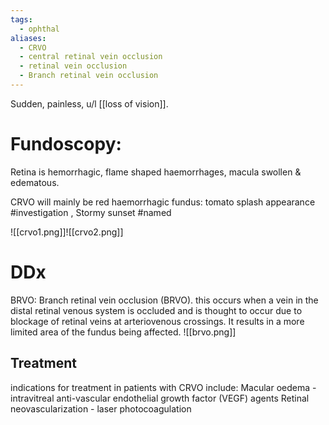 ```yaml
---
tags:
  - ophthal
aliases:
  - CRVO
  - central retinal vein occlusion
  - retinal vein occlusion
  - Branch retinal vein occlusion
---
```

Sudden, painless, u/l [[loss of vision]]. 
# Fundoscopy:
Retina is hemorrhagic,
flame shaped haemorrhages,
macula swollen & edematous.

CRVO will mainly be red haemorrhagic fundus: tomato splash appearance #investigation , Stormy sunset #named 

![[crvo1.png]]![[crvo2.png]]

# DDx
BRVO: Branch retinal vein occlusion (BRVO).
this occurs when a vein in the distal retinal venous system is occluded and is thought to occur due to blockage of retinal veins at arteriovenous crossings. It results in a more limited area of the fundus being affected.
![[brvo.png]]

## Treatment
indications for treatment in patients with CRVO include:
	Macular oedema - intravitreal anti-vascular endothelial growth factor (VEGF) agents
	Retinal neovascularization - laser photocoagulation
